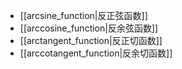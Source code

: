 - [[arcsine_function|反正弦函数]]
- [[arccosine_function|反余弦函数]]
- [[arctangent_function|反正切函数]]
- [[arccotangent_function|反余切函数]]